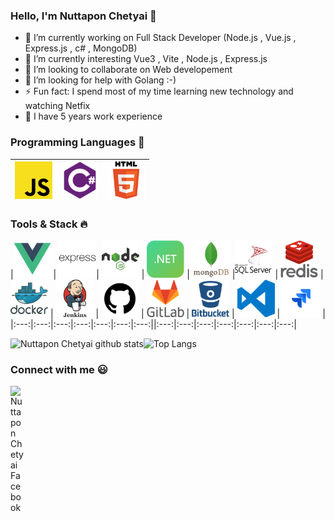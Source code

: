 ### Hello, I'm Nuttapon Chetyai 👋


- 🔭 I’m currently working on Full Stack Developer (Node.js , Vue.js , Express.js , c# , MongoDB)
- 🌱 I’m currently interesting Vue3 , Vite , Node.js , Express.js
- 👯 I’m looking to collaborate on Web developement
- 🤔 I’m looking for help with Golang :-)
- ⚡ Fun fact: I spend most of my time learning new technology and watching Netfix
- 📅 I have 5 years work experience


### Programming Languages  :rocket:
|<img src="https://github.com/NuttaponChetyai/NuttaponChetyai/blob/master/images/programming_languages/javascript.png" width=60> | <img src="https://github.com/NuttaponChetyai/NuttaponChetyai/blob/master/images/programming_languages/csharp.png" width=60> |<img src="https://github.com/NuttaponChetyai/NuttaponChetyai/blob/master/images/programming_languages/html.png" width=60> |
|:---:|:---:|:---:|


### Tools & Stack :fire:
|<img src="https://github.com/NuttaponChetyai/NuttaponChetyai/blob/master/images/stack/vuejs.png" width=60> | <img src="https://github.com/NuttaponChetyai/NuttaponChetyai/blob/master/images/stack/express.png" width=60>| <img src="https://github.com/NuttaponChetyai/NuttaponChetyai/blob/master/images/stack/nodejs.png" width=60> | <img src="https://github.com/NuttaponChetyai/NuttaponChetyai/blob/master/images/stack/net.png" width=60> | <img src="https://github.com/NuttaponChetyai/NuttaponChetyai/blob/master/images/stack/mongodb.png" width=60> |<img src="https://github.com/NuttaponChetyai/NuttaponChetyai/blob/master/images/stack/sql.png" width=60> | <img src="https://github.com/NuttaponChetyai/NuttaponChetyai/blob/master/images/stack/redis.png" width=60> |<img src="https://github.com/NuttaponChetyai/NuttaponChetyai/blob/master/images/stack/docker.png" width=60> | <img src="https://github.com/NuttaponChetyai/NuttaponChetyai/blob/master/images/stack/jenkins.png" width=60> | <img src="https://github.com/NuttaponChetyai/NuttaponChetyai/blob/master/images/stack/github.png" width=60> | <img src="https://github.com/NuttaponChetyai/NuttaponChetyai/blob/master/images/stack/gitlab.png" width=60> | <img src="https://github.com/NuttaponChetyai/NuttaponChetyai/blob/master/images/stack/bitbucket.png" width=60> | <img src="https://github.com/NuttaponChetyai/NuttaponChetyai/blob/master/images/stack/visual-studio-code.png" width=60> | <img src="https://github.com/NuttaponChetyai/NuttaponChetyai/blob/master/images/stack/jira.png" width=60> |
|:---:|:---:|:---:|:---:|:---:|:---:|:---:||:---:|:---:|:---:|:---:|:---:|:---:|:---:|

![Nuttapon Chetyai github stats](https://github-readme-stats.vercel.app/api?username=NuttaponChetyai)![Top Langs](https://github-readme-stats.vercel.app/api/top-langs/?username=NuttaponChetyai&layout=compact)


### Connect with me :smiley:

<a href="https://www.facebook.com/james.lovegift/">
  <img align="left" alt="Nuttapon Chetyai Facebook" width="21px" src="https://github.com/adityakamath16/adityakamath16/blob/master/images/social/facebook.png" />
</a>
